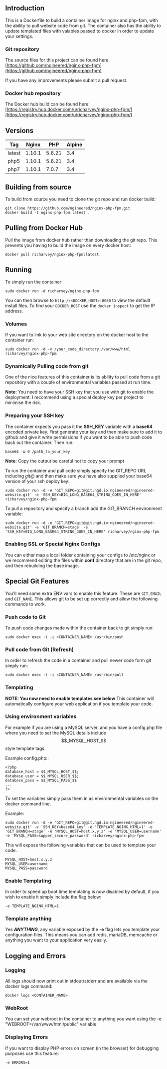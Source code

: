 ## Introduction
This is a Dockerfile to build a container image for nginx and php-fpm, with the ability to pull website code from git. The container also has the ability to update templated files with vaiables passed to docker in order to update your settings.

### Git repository
The source files for this project can be found here: [https://github.com/ngineered/nginx-php-fpm](https://github.com/ngineered/nginx-php-fpm)

If you have any improvements please submit a pull request.
### Docker hub repository
The Docker hub build can be found here: [https://registry.hub.docker.com/u/richarvey/nginx-php-fpm/](https://registry.hub.docker.com/u/richarvey/nginx-php-fpm/)
## Versions
| Tag | Nginx | PHP | Alpine |
|-----|-------|-----|--------|
| latest | 1.10.1 | 5.6.21 | 3.4 |
| php5 | 1.10.1 | 5.6.21 | 3.4 |
| php7 | 1.10.1 | 7.0.7 | 3.4 |

## Building from source
To build from source you need to clone the git repo and run docker build:
```
git clone https://github.com/ngineered/nginx-php-fpm.git
docker build -t nginx-php-fpm:latest .
```

## Pulling from Docker Hub
Pull the image from docker hub rather than downloading the git repo. This prevents you having to build the image on every docker host:
```
docker pull richarvey/nginx-php-fpm:latest
```

## Running
To simply run the container:
```
sudo docker run -d richarvey/nginx-php-fpm
```

You can then browse to ```http://<DOCKER_HOST>:8080``` to view the default install files. To find your ```DOCKER_HOST``` use the ```docker inspect``` to get the IP address.
### Volumes
If you want to link to your web site directory on the docker host to the container run:
```
sudo docker run -d -v /your_code_directory:/var/www/html richarvey/nginx-php-fpm
```

### Dynamically Pulling code from git
One of the nice features of this container is its ability to pull code from a git repository with a couple of environmental variables passed at run time.

**Note:** You need to have your SSH key that you use with git to enable the deployment. I recommend using a special deploy key per project to minimise the risk.

### Preparing your SSH key
The container expects you pass it the __SSH_KEY__ variable with a **base64** encoded private key. First generate your key and then make sure to add it to github and give it write permissions if you want to be able to push code back out the container. Then run:
```
base64 -w 0 /path_to_your_key
```
**Note:** Copy the output be careful not to copy your prompt

To run the container and pull code simply specify the GIT_REPO URL including *git@* and then make sure you have also supplied your base64 version of your ssh deploy key:
```
sudo docker run -d -e 'GIT_REPO=git@git.ngd.io:ngineered/ngineered-website.git' -e 'SSH_KEY=BIG_LONG_BASE64_STRING_GOES_IN_HERE' richarvey/nginx-php-fpm
```

To pull a repository and specify a branch add the GIT_BRANCH environment variable:
```
sudo docker run -d -e 'GIT_REPO=git@git.ngd.io:ngineered/ngineered-website.git' -e 'GIT_BRANCH=stage' -e 'SSH_KEY=BIG_LONG_BASE64_STRING_GOES_IN_HERE' richarvey/nginx-php-fpm
```

### Enabling SSL or Special Nginx Configs
You can either map a local folder containing your configs  to /etc/nginx or we recommend editing the files within __conf__ directory that are in the git repo, and then rebuilding the base image.

## Special Git Features
You'll need some extra ENV vars to enable this feature. These are ```GIT_EMAIL``` and ```GIT_NAME```. This allows git to be set up correctly and allow the following commands to work.

### Push code to Git
To push code changes made within the container back to git simply run:
```
sudo docker exec -t -i <CONTAINER_NAME> /usr/bin/push
```

### Pull code from Git (Refresh)
In order to refresh the code in a container and pull newer code form git simply run:
```
sudo docker exec -t -i <CONTAINER_NAME> /usr/bin/pull
```

### Templating
**NOTE: You now need to enable templates see below**
This container will automatically configure your web application if you template your code.

### Using environment variables
For example if you are using a MySQL server, and you have a config.php file where you need to set the MySQL details include $$_MYSQL_HOST_$$ style template tags.

Example config.php::
```
<?php
database_host = $$_MYSQL_HOST_$$;
database_user = $$_MYSQL_USER_$$;
database_pass = $$_MYSQL_PASS_$$
...
?>
```

To set the variables simply pass them in as environmental variables on the docker command line.

Example:
```
sudo docker run -d -e 'GIT_REPO=git@git.ngd.io:ngineered/ngineered-website.git' -e 'SSH_KEY=base64_key' -e 'TEMPLATE_NGINX_HTML=1' -e 'GIT_BRANCH=stage' -e 'MYSQL_HOST=host.x.y.z' -e 'MYSQL_USER=username' -e 'MYSQL_PASS=supper_secure_password' richarvey/nginx-php-fpm
```

This will expose the following variables that can be used to template your code.
```
MYSQL_HOST=host.x.y.z
MYSQL_USER=username
MYSQL_PASS=password
```

### Enable Templating
In order to speed up boot time templating is now disabled by default, if you wish to enable it simply include the flag below:
```
-e TEMPLATE_NGINX_HTML=1
```

### Template anything
Yes ***ANYTHING***, any variable exposed by the **-e** flag lets you template your configuration files. This means you can add redis, mariaDB, memcache or anything you want to your application very easily.

## Logging and Errors

### Logging
All logs should now print out in stdout/stderr and are available via the docker logs command:
```
docker logs <CONTAINER_NAME>
```
### WebRoot
You can set your webroot in the container to anything you want using the -e "WEBROOT=/var/www/html/public" variable.

### Displaying Errors
If you want to display PHP errors on screen (in the browser) for debugging purposes use this feature:
```
-e ERRORS=1
```
